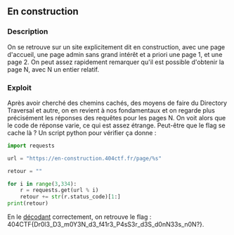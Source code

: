 ## En construction

### Description

On se retrouve sur un site explicitement dit en construction, avec une page d'accueil, une page admin sans grand intérêt et a priori une page 1, et une page 2.
On peut assez rapidement remarquer qu'il est possible d'obtenir la page N, avec N un entier relatif.

### Exploit

Après avoir cherché des chemins cachés, des moyens de faire du Directory Traversal et autre, on en revient à nos fondamentaux et on regarde plus précisément les réponses des requêtes pour les pages N. On voit alors que le code de réponse varie, ce qui est assez étrange. Peut-être que le flag se cache là ? Un script python pour vérifier ça donne :
```python
import requests

url = "https://en-construction.404ctf.fr/page/%s"

retour = ""

for i in range(3,334):
    r = requests.get(url % i)
    retour += str(r.status_code)[1:]
print(retour)
```

En le [décodant](https://www.dcode.fr/code-ascii) correctement, on retrouve le flag : 404CTF{Dr0l3_D3_m0Y3N_d3_f41r3_P4sS3r_d3S_d0nN33s_n0N?}.